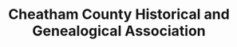 ---
layout: repo
title: "Cheatham County Historical and Genealogical Association"
id: 5970
permalink: repos/5970/
---